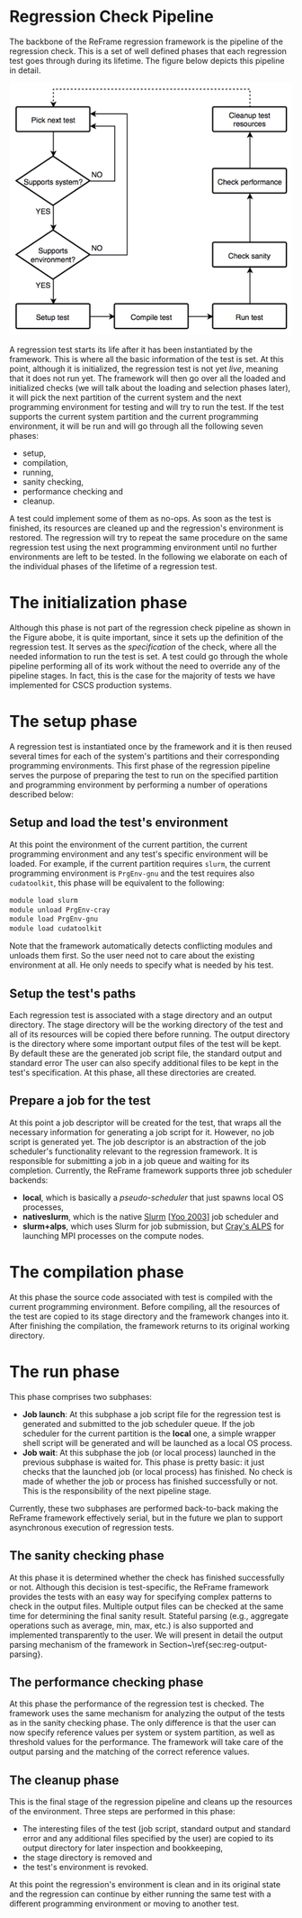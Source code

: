 # Regression Check Pipeline

The backbone of the ReFrame regression framework is the pipeline of the regression check.
This is a set of well defined phases that each regression test goes through during its lifetime.
The figure below depicts this pipeline in detail.

![pipeline.png](img/pipeline.png)

A regression test starts its life after it has been instantiated by the framework.
This is where all the basic information of the test is set.
At this point, although it is initialized, the regression test is not yet *live*, meaning that it does not run yet.
The framework will then go over all the loaded and initialized checks (we will talk about the loading and selection phases later), it will pick the next partition of the current system and the next programming environment for testing and will try to run the test.
If the test supports the current system partition and the current programming environment, it will be run and will go through all the following seven phases:
* setup,
* compilation,
* running,
* sanity checking,
* performance checking and
* cleanup.

A test could implement some of them as no-ops.
As soon as the test is finished, its resources are cleaned up and the regression's environment is restored.
The regression will try to repeat the same procedure on the same regression test using the next programming environment until no further environments are left to be tested.
In the following we elaborate on each of the individual phases of the lifetime of a regression test.

# The initialization phase

Although this phase is not part of the regression check pipeline as shown in the Figure abobe, it is quite important, since it sets up the definition of the regression test.
It serves as the *specification* of the check, where all the needed information to run the test is set.
A test could go through the whole pipeline performing all of its work without the need to override any of the pipeline stages.
In fact, this is the case for the majority of tests we have implemented for CSCS production systems.

# The setup phase

A regression test is instantiated once by the framework and it is then reused several times for each of the system's partitions and their corresponding programming environments.
This first phase of the regression pipeline serves the purpose of preparing the test to run on the specified partition and programming environment by performing a number of operations described below:


## Setup and load the test's environment
At this point the environment of the current partition, the current programming environment and any test's specific environment will be loaded.
For example, if the current partition requires `slurm`, the current programming environment is `PrgEnv-gnu` and the test requires also `cudatoolkit`, this phase will be equivalent to the following:

```bash
module load slurm
module unload PrgEnv-cray
module load PrgEnv-gnu
module load cudatoolkit
```

Note that the framework automatically detects conflicting modules and unloads them first.
So the user need not to care about the existing environment at all.
He only needs to specify what is needed by his test.

## Setup the test's paths
Each regression test is associated with a stage directory and an output directory.
The stage directory will be the working directory of the test and all of its resources will be copied there before running.
The output directory is the directory where some important output files of the test will be kept.
By default these are the generated job script file, the standard output and standard error
The user can also specify additional files to be kept in the test's specification.
At this phase, all these directories are created.

## Prepare a job for the test
At this point a job descriptor will be created for the test, that wraps all the necessary information for generating a job script for it.
However, no job script is generated yet.
The job descriptor is an abstraction of the job scheduler's functionality relevant to the regression framework.
It is responsible for submitting a job in a job queue and waiting for its completion.
Currently, the ReFrame framework supports three job scheduler backends:
* __local__, which is basically a *pseudo-scheduler* that just spawns local OS processes,
* __nativeslurm__, which is the native [Slurm](https://slurm.schedmd.com) [[Yoo 2003](http://dx.doi.org/10.1007/10968987_3)] job scheduler and
* __slurm+alps__, which uses Slurm for job submission, but [Cray's ALPS](http://docs.cray.com/books/S-2529-116//S-2529-116.pdf) for launching MPI processes on the compute nodes.
  
# The compilation phase

At this phase the source code associated with test is compiled with the current programming environment.
Before compiling, all the resources of the test are copied to its stage directory and the framework changes into it.
After finishing the compilation, the framework returns to its original working directory.

# The run phase

This phase comprises two subphases:
* __Job launch__: At this subphase a job script file for the regression test is generated and submitted to the job scheduler queue.
  If the job scheduler for the current partition is the __local__ one, a simple wrapper shell script will be generated and will be launched as a local OS process.
* __Job wait__: At this subphase the job (or local process) launched in the previous subphase is waited for.
  This phase is pretty basic: it just checks that the launched job (or local process) has finished.
  No check is made of whether the job or process has finished successfully or not.
  This is the responsibility of the next pipeline stage.

Currently, these two subphases are performed back-to-back making the ReFrame framework effectively serial, but in the future we plan to support asynchronous execution of regression tests.

## The sanity checking phase

At this phase it is determined whether the check has finished successfully or not.
Although this decision is test-specific, the ReFrame framework provides the tests with an easy way for specifying complex patterns to check in the output files.
Multiple output files can be checked at the same time for determining the final sanity result.
Stateful parsing (e.g., aggregate operations such as average, min, max, etc.) is also supported and implemented transparently to the user.
We will present in detail the output parsing mechanism of the framework in Section~\ref{sec:reg-output-parsing}.


## The performance checking phase

At this phase the performance of the regression test is checked.
The framework uses the same mechanism for analyzing the output of the tests as in the sanity checking phase.
The only difference is that the user can now specify reference values per system or system partition, as well as threshold values for the performance.
The framework will take care of the output parsing and the matching of the correct reference values.


## The cleanup phase

This is the final stage of the regression pipeline and cleans up the resources of the environment.
Three steps are performed in this phase:
* The interesting files of the test (job script, standard output and standard error and any additional files specified by the user) are copied to its output directory for later inspection and bookkeeping,
* the stage directory is removed and
* the test's environment is revoked.

At this point the regression's environment is clean and in its original state and the regression can continue by either running the same test with a different programming environment or moving to another test.
